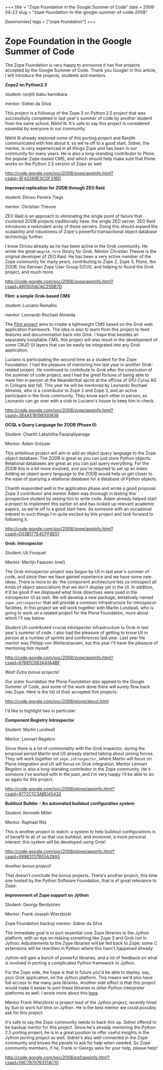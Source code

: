 +++
title = "Zope Foundation in the Google Summer of Code"
date = 2008-04-23
slug = "zope-foundation-in-the-google-summer-of-code-2008"

[taxonomies]
tags = ["zope foundation"]
+++

# Zope Foundation in the Google Summer of Code

The Zope Foundation is very happy to announce it has five projects
accepted by the Google Summer of Code. Thank you Google! In this
article, I will introduce the projects, students and mentors.

**Zope2 on Python2.5**

student: ranjith babu kannikara

mentor: Sidnei da Silva

This project is a followup of the Zope 3 on Python 2.5 project that was
successfully completed in last year's summer of code by another student
from the same school, Nikhil N. It's safe to say this project is
considered essential by everyone in our community.

Nikhil N already explored some of this porting project and Ranjith
communicated with him about it, so we're off to a good start. Sidnei,
the mentor, is very experienced in all things Zope and has been in our
community for many years. He is also a long-standing contributor to
Plone, the popular Zope-based CMS, and which should help make sure that
Plone works on the Python 2.5 version of Zope as well.

<http://code.google.com/soc/2008/zope/appinfo.html?csaid=3F42269E3CDF31BD>

**Improved replication for ZODB through ZEO Raid**

student: Dirceu Pereira Tiegs

mentor: Christian Theune

ZEO Raid is an approach to eliminating the single point of failure that
clustered ZODB projects traditionally have: the single ZEO server. ZEO
Raid introduces a redundant array of these servers. Doing this should
expand the scalability and robustness of Zope's powerful transactional
object database technology further.

I know Dirceu already as he has been active in the Grok community. He
wrote the great `megrok.form` library for Grok. Mentor Christian Theune
is the original developer of ZEO Raid. He has been a very active member
of the Zope community for many years, contributing to Zope 2, Zope 3,
Plone, the ZODB, the German Zope User Group DZUG, and helping to found
the Grok project, and much more.

<http://code.google.com/soc/2008/zope/appinfo.html?csaid=480505ACAC256B7D>

**Flint: a simple Grok-based CMS**

student: Luciano Ramalho

mentor: Leonardo Rochael Almeida

The [Flint project](http://code.google.com/p/flint-cms/) aims to create
a lightweight CMS based on the Grok web application framework. The idea
is also to learn from this project to feed features and documentation
back into Grok. I hope that besides an separately installable CMS, this
project will also result in the development of some CRUD UI layers that
can be easily be integrated into any Grok application.

Luciano is participating the second time as a student for the Zope
Foundation. I had the pleasure of mentoring him last year in another
Grok-related project. He continued to contribute to Grok after the
conclusion of the summer of code project, and I had the great fortune of
being able to meet him in person at the Neanderthal sprint at the
offices of GfU Cyrus AG in Cologne last fall. This year he will be
mentored by Leonardo Rochael Almeida, who is a contributor to Zope 2 and
Zope 3, and an active participant in the Grok community. They know each
other in person, so Leonardo can go over with a club to Luciano's house
to keep him in check.

<http://code.google.com/soc/2008/zope/appinfo.html?csaid=3B4AE1B198100838>

**OCQL a Query Language for ZODB (Phase 0)**

Student: Charith Lakshitha Paranaliyanage

Mentor: Ádám Gröszer

This ambitious project will aim to add an object query language to the
Zope object database. The ZODB is great as you can just store Python
objects. Relational databases are great as you can just query
everything. For the ZODB this is a bit more involved, and you're
required to set up an index. Adding an object query language to the ZODB
would help us get closer to the ease of querying a relational database
for a database of Python objects.

Charith responded well in the application phase and wrote a good
proposal. Zope 3 contributor and mentor Ádám was thorough in testing
this prospective student by asking him to write code. Ádám already
helped start a project to implement this earlier on and has looked up
relevant academic papers, so we're off to a good start here. As someone
with an occasional interest in such things I'm quite excited by this
project and look forward to following it.

<http://code.google.com/soc/2008/zope/appinfo.html?csaid=D03B177E4CFF8E51>

**Grok: Introspector**

Student: Uli Fouquet

Mentor: Martijn Faassen (me!)

The Grok introspector project was begun by Uli in last year's summer of
code, and since then we have gained experience and we have some new
ideas. There is more to do: the component architecture lets us
introspect all kinds of object associations that we don't display yet in
the UI. In addition, it'd be good if we displayed what Grok directives
were used in the introspector UI as well. We will develop a new package,
tentatively named `zope.introspector` that will provide a common
infrastructure for introspecor facilities. In this project we will work
together with Martin Lundwall, who is going to work on a related project
for the Plone Foundation, more about which I'll say below.

Student Uli contributed crucial introspector infrastructure to Grok in
last year's summer of code. I also had the pleasure of getting to know
Uli in person at a number of sprints and conferences last year. Last
year his mentor was Philipp von Weitershausen, but this year I'll have
the pleasure of mentoring him myself.

<http://code.google.com/soc/2008/zope/appinfo.html?csaid=67681C063AA1A4BF>

*Wait! Extra bonus projects!*

Our sister foundation the Plone Foundation also applied to the Google
Summer of Code, and some of the work done there will surely flow back
into Zope. Here is the list of their accepted five projects:

<http://code.google.com/soc/2008/plone/about.html>

I'd like to highlight two in particular:

**Component Registry Introspector**

Student: Martin Lundwall

Mentor: Lennart Regebro

Since there is a lot of commonality with the Grok inspector, during the
proposal period Martin and Uli already started talking about joining
forces. They will work together on `zope.introspector`, where Martin
will focus on Plone integration and Uli will focus on Grok integration.
Mentor Lennart Regebro is also a long-standing contributor in the Zope
community. He's someone I've worked with in the past, and I'm very happy
I'll be able to do so again for this project.

<http://code.google.com/soc/2008/plone/appinfo.html?csaid=9772C1C3ABD45432>

**Buildout Builder - An automated buildout configuration system**

Student: Kenneth Miller

Mentor: Raphael Ritz

This is another project to watch: a system to help buildout
configurations is of benefit to all of us that use buildout, and
moreover, a more personal interest: this system will be developed using
Grok!

<http://code.google.com/soc/2008/plone/appinfo.html?csaid=69983137B55A28A5>

*Another bonus project!*

That doesn't conclude the bonus projects. There's another project, this
time one hosted by the Python Software Foundation, that is of great
relevance to Zope:

**Improvement of Zope support on Jython**

Student: Georgy Berdyshev

Mentor: Frank Joseph Wierzbicki

Zope Foundation backup mentor: Sidnei da Silva

The immediate goal is to port essential core Zope libraries to the
Jython platform, with an eye on making something like Zope 3 and Grok
run in Jython. Adjustements to the Zope libraries will be fed back to
Zope; some C extensions will be rewritten in Python where this hasn't
happened already.

Jython will gain a bunch of powerful libraries, and a lot of feedback on
what is involved in porting a complicated Python framework to Jython.

For the Zope side, the hope is that in future you'd be able to deploy,
say, your Grok application, on the Jython platform. This means we'd also
have full access to the many java libraries. Another side effect is that
this project would make it easier to port these libraries to *other*
Python interpreter platforms as well. I wrote more about this
[here](http://faassen.n--tree.net/blog/view/weblog/2008/04/14/0).

Mentor Frank Wierzbicki is project lead of the Jython project, recently
hired by Sun to work full time on Jython. He is the best mentor we could
possibly ask for this project.

It's safe to say the Zope community needs to back this up. Sidnei
offered to be backup mentor for this project. Since he's already
mentoring the Python 2.5 porting project, he is in a great position to
offer useful insights in the Jython porting project as well. Sidnei's
also well connected in the Zope community and knows the people to ask
for help when needed. So Zope community members, if he, Frank or Georgy
asks for your help, please help!

<http://code.google.com/soc/2008/psf/appinfo.html?csaid=59C7870763174C10>

